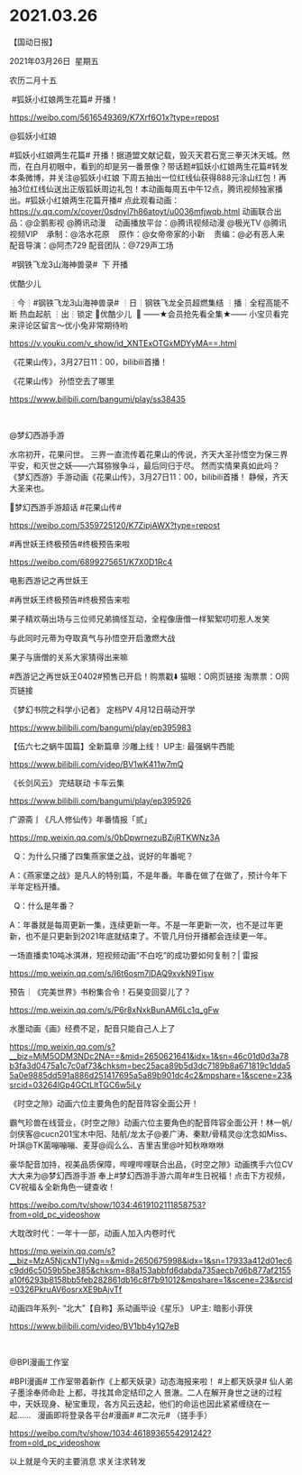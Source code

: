 ﻿#  2021.03.26
【国动日报】

2021年03月26日  星期五


农历二月十五


 #狐妖小红娘两生花篇# 开播！

https://weibo.com/5616549369/K7Xrf6O1x?type=repost

@狐妖小红娘                            

#狐妖小红娘两生花篇# 开播！据道盟文献记载，毁灭天君石宽三拳灭沐天城。然而，在白月初眼中，看到的却是另一番景像？带话题#狐妖小红娘两生花篇#转发本条微博，并关注@狐妖小红娘 下周五抽出一位红线仙获得888元涂山红包！再抽3位红线仙送出正版狐妖周边礼包！本动画每周五中午12点，腾讯视频独家播出。#狐妖小红娘两生花篇开播#
点此观看动画：
https://v.qq.com/x/cover/0sdnyl7h86atoyt/u0036mfjwqb.html
动画联合出品：@企鹅影视 @腾讯动漫   
动画播放平台：@腾讯视频动漫 @极光TV @腾讯视频VIP   
承制：@洛水花原   
原作：@女帝帝家的小新   
责编：@必有恶人来  
配音导演：@阿杰729
配音团队：@729声工场




 #钢铁飞龙3山海神兽录#  下 开播


优酷少儿             


┆今┆#钢铁飞龙3山海神兽录#
┆日┆钢铁飞龙全员超燃集结
┆播┆全程高能不断 热血起航
┆出┆锁定 🎦优酷少儿  🎦
——★会员抢先看全集★——
小宝贝看完来评论区留言～优小兔非常期待哟

https://v.youku.com/v_show/id_XNTExOTGxMDYyMA==.html




《花果山传》，3月27日11：00，bilibili首播！


《花果山传》 孙悟空去了哪里

https://www.bilibili.com/bangumi/play/ss38435

 


@梦幻西游手游


水帘初开，花果问世。
三界一直流传着花果山的传说，齐天大圣孙悟空为保三界平安，和灭世之妖——六耳猕猴争斗，最后同归于尽。 然而实情果真如此吗？
《梦幻西游》手游动画《花果山传》，3月27日11：00，bilibili首播！
静候，齐天大圣来也。

梦幻西游手游超话 #花果山传#   


https://weibo.com/5359725120/K7ZipjAWX?type=repost                 





#再世妖王终极预告#终极预告来啦

https://weibo.com/6899275651/K7X0D1Rc4

电影西游记之再世妖王                    


#再世妖王终极预告#终极预告来啦

果子精欢萌出场与三位师兄弟搞怪互动，全程像唐僧一样絮絮叨叨惹人发笑

与此同时元蒂为夺取真气与孙悟空开启激燃大战

果子与唐僧的关系大家猜得出来嘛

#西游记之再世妖王0402#预售已开启！购票戳⬇️
猫眼：O网页链接
淘票票：O网页链接




《梦幻书院之科学小记者》 定档PV 4月12日萌动开学

https://www.bilibili.com/bangumi/play/ep395983




【伍六七之蜗牛国篇】全新篇章 沙雕上线！ UP主: 最强蜗牛西能

https://www.bilibili.com/video/BV1wK411w7mQ




《长剑风云》 完结联动 卡车云集

https://www.bilibili.com/bangumi/play/ep395926




广源斋丨《凡人修仙传》年番情报「贰」

https://mp.weixin.qq.com/s/0bDpwrnezuBZijRTKWNz3A

  Q：为什么只播了四集燕家堡之战，说好的年番呢？

A：《燕家堡之战》是凡人的特别篇，不是年番。年番在做了在做了，预计今年下半年定档开播。


  Q：什么是年番？

A：年番就是每周更新一集，连续更新一年。不是一年更新一次，也不是过年更新，也不是只更新到2021年底就结束了。不管几月份开播都会连续更一年。


一场直播卖10吨冰淇淋，短视频动画“不白吃”的成功要如何复制？| 雷报

https://mp.weixin.qq.com/s/I6t6osm7lDAQ9xvkN9Tisw


预告｜《完美世界》书粉集合令！石昊变回婴儿了？

https://mp.weixin.qq.com/s/P6r8xNxkBunAM6Lc1q_gFw

水墨动画《画》经费不足，配音只能自己人上了

https://mp.weixin.qq.com/s?__biz=MjM5ODM3NDc2NA==&mid=2650621641&idx=1&sn=46c01d0d3a78b3fa3d0475a1c7c0af73&chksm=bec25aca89b5d3dc7189b8a671819c1dda55a0e9885dd591a886d251417695a5a89b901dc4c2&mpshare=1&scene=23&srcid=03264lGp4GCtLltTGC6w5iLy


《时空之隙》动画六位主要角色的配音阵容全面公开！

霸气珍兽在线营业，《时空之隙》动画六位主要角色的配音阵容全面公开！林一帆/剑侠客@cucn201宝木中阳、陆航/龙太子@姜广涛、秦默/骨精灵@沈念如Miss、叶琪@TK菌嘣嘣嘣、麦芽@阎么么、吉里吉里@叶知秋咻咻咻

豪华配音加持，视美品质保障，哔哩哔哩联合出品，《时空之隙》动画携手六位CV大大来为@梦幻西游手游 奉上#梦幻西游手游六周年#生日祝福！点击下方视频，CV祝福＆全新角色一键查收！

https://weibo.com/tv/show/1034:4619102111858753?from=old_pc_videoshow

大耽改时代：一年十一部，动画人加入内卷时代

https://mp.weixin.qq.com/s?__biz=MzA5NjcxNTIyNg==&mid=2650675998&idx=1&sn=17933a412d01ec6c9dd6c5059b5be385&chksm=88a153abbfd6dabda735aecb7d6b877af2155a10f6293b8158bb5feb282861db16c8f7b91012&mpshare=1&scene=23&srcid=0326PkruAV6osrxXE9bAjvTf


动画四年系列- “北大”【自称】系动画毕设《星乐》 UP主: 暗影小菲侠

https://www.bilibili.com/video/BV1bb4y1Q7eB

 




@BPI漫画工作室    


#BPI漫画# 工作室带着新作《上都天妖录》动态海报来啦！
#上都天妖录# 仙人弟子墨涂奉师命赴 上都，寻找其命定结印之人 景澈。二人在解开身世之谜的过程中，天妖现身、秘宝重现，各方风云迭起，他们的命运也因此紧紧缠绕在一起……  
漫画即将登录各平台#漫画# #二次元# （搓手手）

https://weibo.com/tv/show/1034:4618936554291242?from=old_pc_videoshow

以上就是今天的主要消息
求关注求转发
















